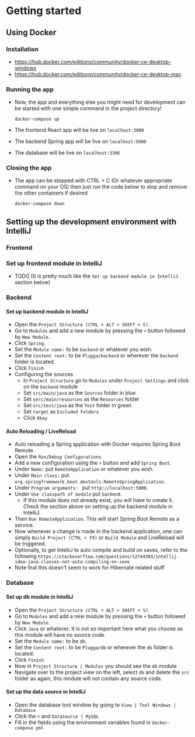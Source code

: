 # Getting started
## Using Docker
### Installation
* https://hub.docker.com/editions/community/docker-ce-desktop-windows
* https://hub.docker.com/editions/community/docker-ce-desktop-mac

### Running the app
* Now, the app and everything else you might need for development can be started with one simple command 
  in the project directory!

  ```docker-compose up```

* The frontend React app will be live on ```localhost:3000```
* The backend Spring app will be live on ```localhost:5000```
* The database will be live on ```localhost:3306```

### Closing the app 
* The app can be stopped with CTRL + C (Or whatever appropriate command on your OS) then just run the code below 
  to stop and remove the other containers if desired

  ```docker-compose down```
  
## Setting up the development environment with IntelliJ
### Frontend
### Set up frontend module in IntelliJ
* TODO (It is pretty much like the `Set up backend module in IntelliJ` section below)

### Backend
#### Set up backend module in IntelliJ
* Open the `Project Structure (CTRL + ALT + SHIFT + S)`.
* Go to `Modules` and add a new module by pressing the `+` button followed by `New Module`.
* Click `Spring`.
* Set the `Module name:` to be `backend` or whatever you wish.
* Set the `Content root:` to be `Plugga/backend` or wherever the `backend` folder is located.
* Click `Finish`
* Configuring the sources
  * In `Project Structure` go to `Modules` under `Project Settings` and click on the `backend` module
  * Set `src/main/java` as the `Sources` folder in blue
  * Set `serc/main/resources` as the `Resources` folder
  * Set `src/test/java` as the `Test` folder in green
  * Set `target` as `Excluded Folders`
  * Click `Okay`
  
#### Auto Reloading / LiveReload
* Auto reloading a Spring application with Docker requires Spring Boot Remote.
* Open the `Run/Debug Configurations`.
* Add a new configuration using the `+` button and add `Spring Boot`.
* Under `Name:` put `RemoteApplication` or whatever you wish.
* Under `Main class:` put `org.springframework.boot.devtools.RemoteSpringApplication`.
* Under `Program arguments: ` put `http://localhost:5000`.
* Under `Use classpath of module` put `backend`.
  * If this module does not already exist, you will have to create it. Check the section above on setting up 
    the backend module in IntelliJ.
* Then `Run RemoteApplication`. This will start Spring Boot Remote as a service.
* Now whenever a change is made in the backend application, one can simply `Build Project (CTRL + F9)` or 
  `Build Module` and LiveReload will be triggered.
* Optionally, to get IntelliJ to auto compile and build on saves, refer to the following 
  `https://stackoverflow.com/questions/12744303/intellij-idea-java-classes-not-auto-compiling-on-save` 
* Note that this doesn't seem to work for Hibernate related stuff

### Database
#### Set up db module in IntelliJ
* Open the `Project Structure (CTRL + ALT + SHIFT + S)`.
* Go to `Modules` and add a new module by pressing the `+` button followed by `New Module`.
* Click `Java` or whatever. It is not so important here what you choose as this module will have no source code.
* Set the `Module name:` to be `db`.
* Set the `Content root:` to be `Plugga/db` or wherever the `db` folder is located.
* Click `Finish`
* Now in `Project Structure | Modules` you should see the `db` module
* Navigate over to the project view on the left, select `db` and delete the `src` folder as again, this module will
  not contain any source code.
  
#### Set up the data source in IntelliJ
* Open the database tool window by going to `View | Tool Windows | Database`
* Click the `+` and `Datasource | MySQL`
* Fill in the fields using the environment variables found in `docker-compose.yml`